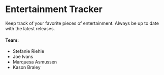 # Entertainment Tracker

Keep track of your favorite pieces of entertainment. Always be up to date with the latest releases.

#### Team:
- Stefanie Riehle
- Joe Ivans
- Marquesa Asmussen
- Kason Braley
